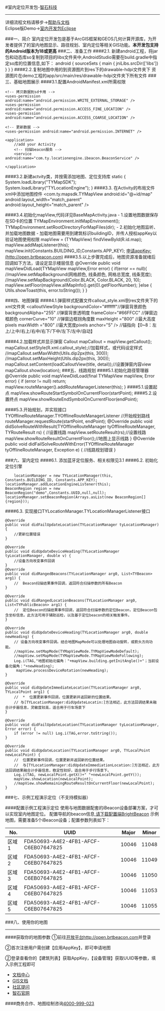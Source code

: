 #室内定位开发包-[智石科技](http://www.brtbeacon.com)

----------
详细流程文档请移步->[帮助与文档](http://help.brtbeacon.com)<br/>
Eclipse版Demo->[室内开发包Eclipse](https://github.com/BrightBeacon/BrightIndoorSDK_Eclipse)

###一、简介
室内定位开发包是基于ArcGIS框架和GEOS几何计算开源库，为开发者提供了的室内地图显示、路径规划、室内定位等相关GIS功能。**本开发包支持的Android版本为18或更高**
###二、准备工作
####2.1. 新建android工程，将jar包和动态库so复制到项目的libs文件夹中,AndroidStudio需要在build.gradle中指定so库的位置信息,如下：
	android {
	    sourceSets {
	        main {
	            jniLibs.srcDir(['libs'])
	        }
	    }
	}
####2.2.复制地图中用的到资源图片到res下的drawable-hdpi文件夹下
	资源图片在demo工程的app/src/main/res/drawable-hdpi文件夹下所有文件
###三、基础地图展示
####3.1.配置AndroidManifest.xml所需权限
	<!-- 扫描beacon用 -->
    <uses-permission android:name="android.permission.BLUETOOTH" />
    <uses-permission android:name="android.permission.BLUETOOTH_ADMIN" />

    <!-- 拷贝数据到sd卡用 -->
    <uses-permission android:name="android.permission.WRITE_EXTERNAL_STORAGE" />
    <uses-permission android:name="android.permission.ACCESS_FINE_LOCATION" />
    <uses-permission android:name="android.permission.ACCESS_COARSE_LOCATION" />

    <!-- 更新数据 -->
    <uses-permission android:name="android.permission.INTERNET" />

    <application>
    	//add your Activity
        <!-- 扫描beacon服务 -->
        <service android:name="com.ty.locationengine.ibeacon.BeaconService" />

    </application>
	
####3.2.新建actvity类，并按需添加地图、定位支持库
	static {
		System.loadLibrary("TYMapSDK");
		System.loadLibrary("TYLocationEngine");
	}
####3.3. 在Activity的布局文件xml中添加地图控件
	<com.ty.mapsdk.TYMapView
		android:id="@+id/map"
		android:layout_width="match_parent"
		android:layout_height="match_parent" />

####3.4.初始化mapView,代码详见BaseMapActivity.java
    - 1.设置地图数据保存在SD卡的位置
        TYMapEnvironment.initMapEnvironment();
		TYMapEnvironment.setRootDirectoryForMapFiles(dir);
    - 2.初始化地图监听、并加载地图数据
    - 加载地图需要用到建筑标识buildingID，并传人授权appKey以验证地图使用权限
		mapView = (TYMapView) findViewById(R.id.map);
		mapView.addMapListener(this);
		mapView.init(Constants.BUILDING_ID,Constants.APP_KEY);
[申请appKey:(http://open.brtbeacon.com)](http://open.brtbeacon.com)
####3.5.以上步骤完成后，地图资源准备就绪后回调如下方法，请设定显示楼层信息
	@Override
	public void  mapViewDidLoad(TYMapView mapView,Error error) {
		if(error == null){
			//mapView.setMapBackground(网格颜色, 线条颜色, 网格总宽度, 线条宽度);
			//mapView.setMapBackground(Color.BLACK, Color.BLACK, 20, 10);
			mapView.setFloor(mapView.allMapInfo().get(0).getFloorNumber);
		}else {
			Utils.showToast(this, error.toString());
		}
	}

###四、地图弹窗
####4.1.弹窗样式配置文件callout_style.xml到res文件夹下的xml文件夹
	<resources>
	    <calloutViewStyle
		   	backgroundColor="#ffffff"//弹窗背景颜色
		   	backgroundAlpha="255"    //弹窗背景透明度
		   	frameColor="#66FFCC"     //弹窗边框颜色
		   	cornerCurve="10"         //弹窗边框拐角度数
                        maxHeight ="800"         //最大高度pixels
                        maxWidth ="800"          //最大宽度pixels
		   	anchor="5" />  //锚指向【0~8：左上/上中/右上/右中/右下/下中/左下/左中/自动】
	</resources>

####4.2.加载样式并显示弹窗
        Callout mapCallout = mapView.getCallout();
        mapCallout.setStyle(R.xml.callout_style);//加载样式，或代码设定样式
        //mapCallout.setMaxWidth(Utils.dip2px(this, 300));
        //mapCallout.setMaxHeight(Utils.dip2px(this, 300));
	    mapCallout.setContent(loadCalloutView(title, detail));//设置弹窗内容view
	    mapCallout.show(location);
###五、线路规划
####5.1.初始化路径管理器
	@Override
	public void mapViewDidLoad(final TYMapView mapView, Error error) {
		if (error != null) return;
		mapView.routeManager().addRouteManagerListener(this);
        }
####5.1.设置起点
	mapView.showRouteStartSymbolOnCurrentFloor(startPoint);
####5.2.设置终点
	mapView.showRouteEndSymbolOnCurrentFloor(endPoint);

####5.3.开始规划，并实现接口TYOfflineRouteManager.TYOfflineRouteManagerListener
        //开始规划路线
        routeManager.requestRoute(startPoint, endPoint);
	@Override
	public void didSolveRouteWithResult(TYOfflineRouteManager tyOfflineRouteManager, TYRouteResult rs) {
	        //设置线路
	        mapView.setRouteResult(rs);//设置线路
	        mapView.showRouteResultOnCurrentFloor();//地图上显示线路
	}
	@Override
	public void didFailSolveRouteWithError(TYOfflineRouteManager tyOfflineRouteManager, Exception e) {
	        //线路规划错误
	}

###六、室内定位
####6.1. 添加蓝牙定位服务、相关权限见3.1
####6.2. 初始化定位引擎

        locationManager = new TYLocationManager(this, Constants.BUILDING_ID, Constants.APP_KEY);
	locationManager.addLocationEngineListener(this);
	BeaconRegion region = new BeaconRegion("demo",Constants.UUID,null,null);
	locationManager.setBeaconRegion(Arrays.asList(new BeaconRegion[]{region}));

####6.3. 实现接口TYLocationManager.TYLocationManagerListener接口
	
	@Override
	public void didFailUpdateLocation(TYLocationManager tyLocationManager) {
	    //更新位置错误 
	}

	@Override
	public void didUpdateDeviceHeading(TYLocationManager tyLocationManager, double v) {
		//设备方向改变事件回调
	}
	@Override
	public void didRangedBeacons(TYLocationManager arg0, List<TYBeacon> arg1) {
		//  Beacon扫描结果事件回调，返回符合扫描参数的所有Beacon
	}

	@Override
	public void didRangedLocationBeacons(TYLocationManager arg0, List<TYPublicBeacon> arg1) {
		//  定位Beacon扫描结果事件回调，返回符合扫描参数的定位Beacon，定位Beacon包含坐标信息。此方法可用于辅助巡检，以及基于定位beacon的相关触发事件。
	}

	@Override
	public void didUpdateDeviceHeading(TYLocationManager arg0, double newHeading) {
		// 设备方向改变事件回调。结合地图MapMode可以处理地图自动旋转，或箭头方向功能。
		//mapView.setMapMode(TYMapViewMode.TYMapViewModeDefault);
		//mapView.setMapMode(TYMapViewMode.TYMapViewModeFollowing);
		Log.i(TAG,"地图初始北偏角："+mapView.building.getInitAngle()+"；当前设备北偏角："+newHeading);
		 mapView.processDeviceRotation(newHeading);
	}

	@Override
	public void didUpdateImmediateLocation(TYLocationManager arg0, TYLocalPoint arg1) {
		//  *  位置更新事件回调，位置更新并返回新的位置结果。
		// 与[TYLocationManager:didUpdateLocatin:]方法相近，此方法回调结果未融合计步器信息，灵敏度较高，适合用于行车场景下
	}

	@Override
	public void didFailUpdateLocation(TYLocationManager tyLocationManager, Error error) {
		if (error != null) Log.i(TAG,error.toString());
	}

	@Override
	public void didUpdateLocation(TYLocationManager arg0, TYLocalPoint newLocalPoint) {
		//  位置更新事件回调，位置更新并返回新的位置结果。
		//  与[TYLocationManager:didUpdateImmediationLocation:]方法相近，此方法回调结果融合计步器信息，稳定性较好，适合用于步行场景下。
		Log.i(TAG, newLocalPoint.getX()+" "+newLocalPoint.getY());
		mapView.showLocation(newLocalPoint);
		//mapView.showRemainingRouteResultOnCurrentFloor(newLocalPoint);
	}
###七、示例工程演示定位（不支持模拟器）

####配置示例工程演示定位
使用与地图数据配套的iBeacon设备部署方案，才可以实现室内地图定位。
配置导航的beacon信息,[请下载配置端BrightBeacon](http://app.brtbeacon.com)
示例地图，需要准备5个iBeacon设备；配置参数列表如下：

<table>
<thead>
<tr>
<th>No.</th>
<th>UUID </th>
<th> Major </th>
<th> Minor</th>
</tr>
</thead>
<tbody>
<tr>
<td>区域1</td>
<td rowspan＝'2'> FDA50693-A4E2-4FB1-AFCF-C6EB07647825 </td>
<td> 10046  </td>
<td> 11048</td>
</tr>
<tr>
<td>区域2</td>
<td> FDA50693-A4E2-4FB1-AFCF-C6EB07647825 </td>
<td> 10046  </td>
<td> 11049</td>
</tr>
<tr>
<td>区域3</td>
<td> FDA50693-A4E2-4FB1-AFCF-C6EB07647825 </td>
<td> 10046  </td>
<td> 11050</td>
</tr>
<tr>
<td>区域4</td>
<td> FDA50693-A4E2-4FB1-AFCF-C6EB07647825 </td>
<td> 10046  </td>
<td> 11053</td>
</tr>
<tr>
<td>区域5</td>
<td> FDA50693-A4E2-4FB1-AFCF-C6EB07647825 </td>
<td> 10046  </td>
<td> 11055</td>
</tr>
</tbody>
</table>

###八、使用你的地图
***
####获取你的地图参数
①前往[开放平台http://open.brtbeacon.com](http://dopen.brtbeacon.com)并登录

②首次注册用户需创建【应用AppKey】，即可申请地图

②登录查看你的【建筑列表】获取AppKey，【设备管理】获取UUID等参数，填入示例工程即可

* [文档中心](http://help.brtbeacon.com)
* [GIS文档](https://developers.arcgis.com/android/10-2/api-reference/reference/classes.html)
* [社区提问](http://bbs.brtbeacon.com)
* [智石官网](http://www.brtbeacon.com)

####商务合作、地图绘制咨询[4000-999-023](tel:4000999023)